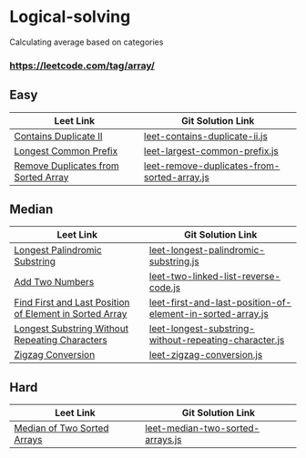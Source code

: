 # Logical-solving
Calculating average based on categories
### https://leetcode.com/tag/array/

## Easy
| Leet Link                                                                                                 | Git Solution Link                                                                                                                                      |
|-----------------------------------------------------------------------------------------------------------|--------------------------------------------------------------------------------------------------------------------------------------------------------|
| [Contains Duplicate II](https://leetcode.com/problems/contains-duplicate-ii/)                             | [leet-contains-duplicate-ii.js](https://github.com/Bhavyalollipop/Logical-solving/blob/main/leet-contains-duplicate-ii.js)                             |
| [Longest Common Prefix](https://leetcode.com/problems/longest-common-prefix/)                             | [leet-largest-common-prefix.js](https://github.com/Bhavyalollipop/Logical-solving/blob/main/leet-largest-common-prefix.js)                             |
| [Remove Duplicates from Sorted Array](https://leetcode.com/problems/remove-duplicates-from-sorted-array/) | [leet-remove-duplicates-from-sorted-array.js](https://github.com/Bhavyalollipop/Logical-solving/blob/main/leet-remove-duplicates-from-sorted-array.js) |
 
## Median
| Leet Link                                                                                                                                         | Git Solution Link                                                                                                                                                                    |
|---------------------------------------------------------------------------------------------------------------------------------------------------|--------------------------------------------------------------------------------------------------------------------------------------------------------------------------------------|
| [Longest Palindromic Substring](https://leetcode.com/problems/longest-palindromic-substring/)                                                     | [leet-longest-palindromic-substring.js](https://github.com/Bhavyalollipop/Logical-solving/blob/main/leet-longest-palindromic-substring)                                              |
| [Add Two Numbers](https://leetcode.com/problems/add-two-numbers/)                                                                                 | [leet-two-linked-list-reverse-code.js](https://github.com/Bhavyalollipop/Logical-solving/blob/main/leet-two-linked-list-reverse-code.js)                                             |
| [Find First and Last Position of Element in Sorted Array](https://leetcode.com/problems/find-first-and-last-position-of-element-in-sorted-array/) | [leet-first-and-last-position-of-element-in-sorted-array.js](https://github.com/Bhavyalollipop/Logical-solving/blob/main/leet-first-and-last-position-of-element-in-sorted-array.js) |
| [Longest Substring Without Repeating Characters](https://leetcode.com/problems/longest-substring-without-repeating-characters/)                   | [leet-longest-substring-without-repeating-character.js](https://github.com/Bhavyalollipop/Logical-solving/blob/main/leet-longest-substring-without-repeating-characters)             |
| [Zigzag Conversion](https://leetcode.com/problems/zigzag-conversion/) | [leet-zigzag-conversion.js](https://github.com/Bhavyalollipop/Logical-solving/blob/main/leet-zigzag-conversion.js) |
 
## Hard
| Leet Link                                                                                 | Git Solution Link                                                                                                                |
|-------------------------------------------------------------------------------------------|----------------------------------------------------------------------------------------------------------------------------------|
| [Median of Two Sorted Arrays](https://leetcode.com/problems/median-of-two-sorted-arrays/) | [leet-median-two-sorted-arrays.js](https://github.com/Bhavyalollipop/Logical-solving/blob/main/leet-median-two-sorted-arrays.js) |

